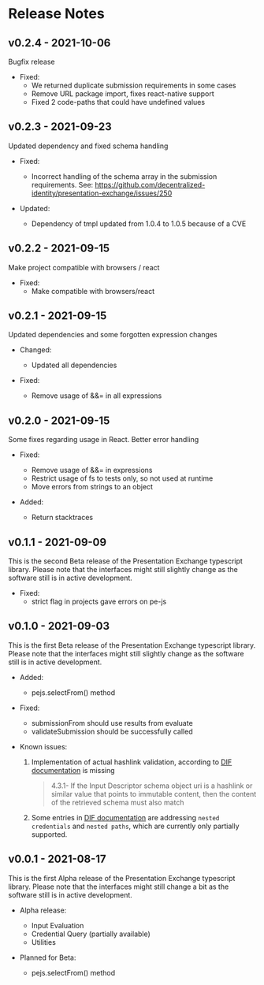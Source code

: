 # Release Notes
## v0.2.4 - 2021-10-06
Bugfix release

- Fixed:
  * We returned duplicate submission requirements in some cases
  * Remove URL package import, fixes react-native support
  * Fixed 2 code-paths that could have undefined values
  
## v0.2.3 - 2021-09-23
Updated dependency and fixed schema handling

- Fixed:
  * Incorrect handling of the schema array in the submission requirements. See: https://github.com/decentralized-identity/presentation-exchange/issues/250

- Updated:
  * Dependency of tmpl updated from 1.0.4 to 1.0.5 because of a CVE

## v0.2.2 - 2021-09-15
Make project compatible with browsers / react

- Fixed:
  * Make compatible with browsers/react

## v0.2.1 - 2021-09-15
Updated dependencies and some forgotten expression changes

- Changed:
  * Updated all dependencies
  
- Fixed:
  * Remove usage of &&= in all expressions

## v0.2.0 - 2021-09-15
Some fixes regarding usage in React. Better error handling

- Fixed:
  * Remove usage of &&= in expressions
  * Restrict usage of fs to tests only, so not used at runtime
  * Move errors from strings to an object

- Added:
  * Return stacktraces

## v0.1.1 - 2021-09-09
This is the second Beta release of the Presentation Exchange typescript library. Please note that the interfaces might still slightly change as the software still is in active development.

- Fixed:
  * strict flag in projects gave errors on pe-js

  
## v0.1.0 - 2021-09-03
This is the first Beta release of the Presentation Exchange typescript library. Please note that the interfaces might still slightly change as the software still is in active development.

- Added:
  * pejs.selectFrom() method


- Fixed:
  * submissionFrom should use results from evaluate
  * validateSubmission should be successfully called


- Known issues:
  1. Implementation of actual hashlink validation, according to [DIF documentation](https://identity.foundation/presentation-exchange/#input-evaluation) is missing
     >4.3.1- If the Input Descriptor schema object uri is a hashlink or similar value that points to immutable content, then the content of the retrieved schema must also match
  
  2. Some entries in [DIF documentation](https://identity.foundation/presentation-exchange/#input-evaluation) are addressing `nested credentials` and `nested paths`, which are currently only partially supported.




## v0.0.1 - 2021-08-17
This is the first Alpha release of the Presentation Exchange typescript library. Please note that the interfaces might still change a bit as the software still is in active development.

- Alpha release:
  * Input Evaluation
  * Credential Query (partially available)
  * Utilities

- Planned for Beta:
  * pejs.selectFrom() method
